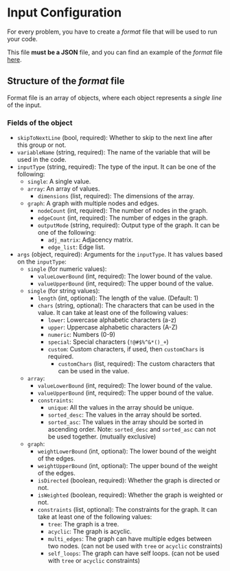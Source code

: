 # Input Configuration

For every problem, you have to create a _format_ file that will be used to run your code.

This file **must be a JSON** file, and you can find an example of the _format_ file [here](sample_format.json).

## Structure of the _format_ file

Format file is an array of objects, where each object represents a _single line_ of the input.

### Fields of the object

- `skipToNextLine` (bool, required): Whether to skip to the next line after this group or not.
- `variableName` (string, required): The name of the variable that will be used in the code.
- `inputType` (string, required): The type of the input. It can be one of the following:
  - `single`: A single value.
  - `array`: An array of values.
    - `dimensions` (list, required): The dimensions of the array.
  - `graph`: A graph with multiple nodes and edges.
    - `nodeCount` (int, required): The number of nodes in the graph.
    - `edgeCount` (int, required): The number of edges in the graph.
    - `outputMode` (string, required): Output type of the graph. It can be one of the following:
      - `adj_matrix`: Adjacency matrix.
      - `edge_list`: Edge list.
- `args` (object, required): Arguments for the `inputType`. It has values based on the `inputType`:
  - `single` (for numeric values):
    - `valueLowerBound` (int, required): The lower bound of the value.
    - `valueUpperBound` (int, required): The upper bound of the value.
  - `single` (for string values):
    - `length` (int, optional): The length of the value. (Default: 1)
    - `chars` (string, optional): The characters that can be used in the value. It can take at least one of the following values:
      - `lower`: Lowercase alphabetic characters (a-z)
      - `upper`: Uppercase alphabetic characters (A-Z)
      - `numeric`: Numbers (0-9)
      - `special`: Special characters (`!@#$%^&*()_+`)
      - `custom`: Custom characters, if used, then `customChars` is required.
        - `customChars` (list, required): The custom characters that can be used in the value.
  - `array`:
    - `valueLowerBound` (int, required): The lower bound of the value.
    - `valueUpperBound` (int, required): The upper bound of the value.
    - `constraints`:
      - `unique`: All the values in the array should be unique.
      - `sorted_desc`: The values in the array should be sorted.
      - `sorted_asc`: The values in the array should be sorted in ascending order.
      Note: `sorted_desc` and `sorted_asc` can not be used together. (mutually exclusive)
  - `graph`:
    - `weightLowerBound` (int, optional): The lower bound of the weight of the edges.
    - `weightUpperBound` (int, optional): The upper bound of the weight of the edges.
    - `isDirected` (boolean, required): Whether the graph is directed or not.
    - `isWeighted` (boolean, required): Whether the graph is weighted or not.
    - `constraints` (list, optional): The constraints for the graph. It can take at least one of the following values:
      - `tree`: The graph is a tree.
      - `acyclic`: The graph is acyclic.
      - `multi_edges`: The graph can have multiple edges between two nodes. (can not be used with `tree` or `acyclic` constraints)
      - `self_loops`: The graph can have self loops. (can not be used with `tree` or `acyclic` constraints)
